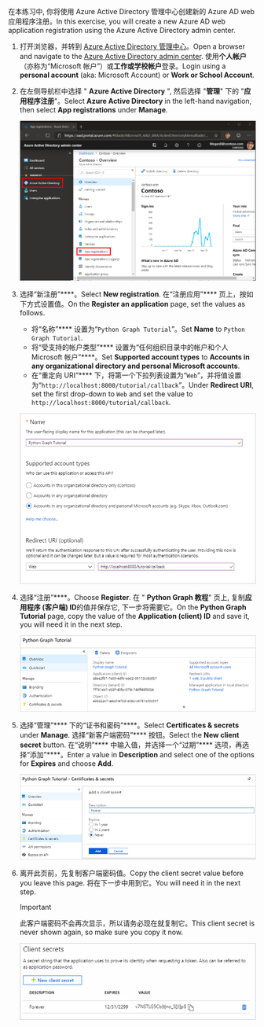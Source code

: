 <!-- markdownlint-disable MD002 MD041 -->

<span data-ttu-id="ed947-101">在本练习中, 你将使用 Azure Active Directory 管理中心创建新的 Azure AD web 应用程序注册。</span><span class="sxs-lookup"><span data-stu-id="ed947-101">In this exercise, you will create a new Azure AD web application registration using the Azure Active Directory admin center.</span></span>

1. <span data-ttu-id="ed947-102">打开浏览器，并转到 [Azure Active Directory 管理中心](https://aad.portal.azure.com)。</span><span class="sxs-lookup"><span data-stu-id="ed947-102">Open a browser and navigate to the [Azure Active Directory admin center](https://aad.portal.azure.com).</span></span> <span data-ttu-id="ed947-103">使用**个人帐户**（亦称为“Microsoft 帐户”）或**工作或学校帐户**登录。</span><span class="sxs-lookup"><span data-stu-id="ed947-103">Login using a **personal account** (aka: Microsoft Account) or **Work or School Account**.</span></span>

1. <span data-ttu-id="ed947-104">在左侧导航栏中选择 " **Azure Active Directory** ", 然后选择 "**管理**" 下的 "**应用程序注册**"。</span><span class="sxs-lookup"><span data-stu-id="ed947-104">Select **Azure Active Directory** in the left-hand navigation, then select **App registrations** under **Manage**.</span></span>

    ![<span data-ttu-id="ed947-105">应用注册的屏幕截图</span><span class="sxs-lookup"><span data-stu-id="ed947-105">A screenshot of the App registrations</span></span> ](./images/aad-portal-app-registrations.png)

1. <span data-ttu-id="ed947-106">选择“新注册”\*\*\*\*。</span><span class="sxs-lookup"><span data-stu-id="ed947-106">Select **New registration**.</span></span> <span data-ttu-id="ed947-107">在“注册应用”\*\*\*\* 页上，按如下方式设置值。</span><span class="sxs-lookup"><span data-stu-id="ed947-107">On the **Register an application** page, set the values as follows.</span></span>

    - <span data-ttu-id="ed947-108">将“名称”\*\*\*\* 设置为“`Python Graph Tutorial`”。</span><span class="sxs-lookup"><span data-stu-id="ed947-108">Set **Name** to `Python Graph Tutorial`.</span></span>
    - <span data-ttu-id="ed947-109">将“受支持的帐户类型”\*\*\*\* 设置为“任何组织目录中的帐户和个人 Microsoft 帐户”\*\*\*\*。</span><span class="sxs-lookup"><span data-stu-id="ed947-109">Set **Supported account types** to **Accounts in any organizational directory and personal Microsoft accounts**.</span></span>
    - <span data-ttu-id="ed947-110">在“重定向 URI”\*\*\*\* 下，将第一个下拉列表设置为“`Web`”，并将值设置为“`http://localhost:8000/tutorial/callback`”。</span><span class="sxs-lookup"><span data-stu-id="ed947-110">Under **Redirect URI**, set the first drop-down to `Web` and set the value to `http://localhost:8000/tutorial/callback`.</span></span>

    !["注册应用程序" 页的屏幕截图](./images/aad-register-an-app.png)

1. <span data-ttu-id="ed947-112">选择“注册”\*\*\*\*。</span><span class="sxs-lookup"><span data-stu-id="ed947-112">Choose **Register**.</span></span> <span data-ttu-id="ed947-113">在 " **Python Graph 教程**" 页上, 复制**应用程序 (客户端) ID**的值并保存它, 下一步将需要它。</span><span class="sxs-lookup"><span data-stu-id="ed947-113">On the **Python Graph Tutorial** page, copy the value of the **Application (client) ID** and save it, you will need it in the next step.</span></span>

    ![新应用注册的应用程序 ID 的屏幕截图](./images/aad-application-id.png)

1. <span data-ttu-id="ed947-115">选择“管理”\*\*\*\* 下的“证书和密码”\*\*\*\*。</span><span class="sxs-lookup"><span data-stu-id="ed947-115">Select **Certificates & secrets** under **Manage**.</span></span> <span data-ttu-id="ed947-116">选择“新客户端密码”\*\*\*\* 按钮。</span><span class="sxs-lookup"><span data-stu-id="ed947-116">Select the **New client secret** button.</span></span> <span data-ttu-id="ed947-117">在“说明”\*\*\*\* 中输入值，并选择一个“过期”\*\*\*\* 选项，再选择“添加”\*\*\*\*。</span><span class="sxs-lookup"><span data-stu-id="ed947-117">Enter a value in **Description** and select one of the options for **Expires** and choose **Add**.</span></span>

    !["添加客户端密码" 对话框的屏幕截图](./images/aad-new-client-secret.png)

1. <span data-ttu-id="ed947-119">离开此页前，先复制客户端密码值。</span><span class="sxs-lookup"><span data-stu-id="ed947-119">Copy the client secret value before you leave this page.</span></span> <span data-ttu-id="ed947-120">将在下一步中用到它。</span><span class="sxs-lookup"><span data-stu-id="ed947-120">You will need it in the next step.</span></span>

    > [!IMPORTANT]
    > <span data-ttu-id="ed947-121">此客户端密码不会再次显示，所以请务必现在就复制它。</span><span class="sxs-lookup"><span data-stu-id="ed947-121">This client secret is never shown again, so make sure you copy it now.</span></span>

    ![新添加的客户端密码的屏幕截图](./images/aad-copy-client-secret.png)